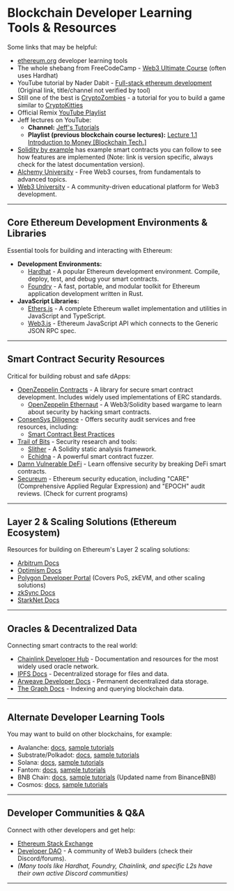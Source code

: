 # Blockchain Developer Learning Tools & Resources
Some links that may be helpful:

* [ethereum.org](https://ethereum.org/en/developers/learning-tools/) developer learning tools
* The whole shebang from FreeCodeCamp - [Web3 Ultimate Course](https://github.com/smartcontractkit/full-blockchain-solidity-course-js) (often uses Hardhat)
* YouTube tutorial by Nader Dabit - [Full-stack ethereum development](https://www.youtube.com/watchv=a0osIaAOFSE&ab_channel=NaderDabit) (Original link, title/channel not verified by tool)
* Still one of the best is [CryptoZombies](https://cryptozombies.io/) - a tutorial for you to build a game similar to [CryptoKitties](https://www.cryptokitties.co/)
* Official Remix [YouTube Playlist](https://www.youtube.com/@EthereumRemix/videos) 
* Jeff lectures on YouTube:
    * **Channel:** [Jeff's Tutorials](https://www.youtube.com/@JeffNijsse)
    * **Playlist (previous blockchain course lectures):** [Lecture 1.1 Introduction to Money [Blockchain Tech.]](https://www.youtube.com/watch?v=2TDAvq-l154)
* [Solidity by example](https://docs.soliditylang.org/en/v0.8.6/solidity-by-example.html) has example smart contracts you can follow to see how features are implemented (Note: link is version specific, always check for the latest documentation version).
* [Alchemy University](https://university.alchemy.com/) - Free Web3 courses, from fundamentals to advanced topics.
* [Web3 University](https://www.web3.university/) - A community-driven educational platform for Web3 development.

---
## Core Ethereum Development Environments & Libraries
Essential tools for building and interacting with Ethereum:

* **Development Environments:**
    * [Hardhat](https://hardhat.org/) - A popular Ethereum development environment. Compile, deploy, test, and debug your smart contracts.
    * [Foundry](https://book.getfoundry.sh/) - A fast, portable, and modular toolkit for Ethereum application development written in Rust.
* **JavaScript Libraries:**
    * [Ethers.js](https://docs.ethers.org/v5/) - A complete Ethereum wallet implementation and utilities in JavaScript and TypeScript.
    * [Web3.js](https://web3js.readthedocs.io/) - Ethereum JavaScript API which connects to the Generic JSON RPC spec.

---
## Smart Contract Security Resources
Critical for building robust and safe dApps:

* [OpenZeppelin Contracts](https://openzeppelin.com/contracts/) - A library for secure smart contract development. Includes widely used implementations of ERC standards.
    * [OpenZeppelin Ethernaut](https://ethernaut.openzeppelin.com/) - A Web3/Solidity based wargame to learn about security by hacking smart contracts.
* [ConsenSys Diligence](https://consensys.io/diligence/) - Offers security audit services and free resources, including:
    * [Smart Contract Best Practices](https://consensys.github.io/smart-contract-best-practices/)
* [Trail of Bits](https://www.trailofbits.com/) - Security research and tools:
    * [Slither](https://github.com/crytic/slither) - A Solidity static analysis framework.
    * [Echidna](https://github.com/crytic/echidna) - A powerful smart contract fuzzer.
* [Damn Vulnerable DeFi](https://www.damnvulnerabledefi.xyz/) - Learn offensive security by breaking DeFi smart contracts.
* [Secureum](https://secureum.xyz/) - Ethereum security education, including "CARE" (Comprehensive Applied Regular Expression) and "EPOCH" audit reviews. (Check for current programs)

---
## Layer 2 & Scaling Solutions (Ethereum Ecosystem)
Resources for building on Ethereum's Layer 2 scaling solutions:

* [Arbitrum Docs](https://developer.arbitrum.io/docs/welcome/welcome-to-arbitrum)
* [Optimism Docs](https://community.optimism.io/docs/)
* [Polygon Developer Portal](https://developer.polygon.technology/) (Covers PoS, zkEVM, and other scaling solutions)
* [zkSync Docs](https://docs.zksync.io/)
* [StarkNet Docs](https://docs.starknet.io/documentation/)

---
## Oracles & Decentralized Data
Connecting smart contracts to the real world:

* [Chainlink Developer Hub](https://dev.chain.link/) - Documentation and resources for the most widely used oracle network.
* [IPFS Docs](https://docs.ipfs.tech/concepts/what-is-ipfs/) - Decentralized storage for files and data.
* [Arweave Developer Docs](https://cookbook.arweave.org/) - Permanent decentralized data storage.
* [The Graph Docs](https://thegraph.com/docs/en/) - Indexing and querying blockchain data.

---
## Alternate Developer Learning Tools
You may want to build on other blockchains, for example:

* Avalanche: [docs](https://docs.avax.network/), [sample tutorials](https://docs.avax.network/community/tutorials-contest/2022)
* Substrate/Polkadot: [docs](https://docs.substrate.io/), [sample tutorials](https://wiki.polkadot.network/docs/learn-video-tutorials)
* Solana: [docs](https://docs.solana.com/), [sample tutorials](https://github.com/solana-labs/example-helloworld)
* Fantom: [docs](https://docs.fantom.foundation/), [sample tutorials](https://blog.chain.link/how-to-build-and-deploy-a-smart-contract-on-the-fantom-blockchain/)
* BNB Chain: [docs](https://docs.bnbchain.org/docs/bnbIntro), [sample tutorials](https://docs.bnbchain.org/docs/bsc-tutorials/) (Updated name from BinanceBNB)
* Cosmos: [docs](https://docs.cosmos.network/), [sample tutorials](https://tutorials.cosmos.network/)

---
## Developer Communities & Q&A
Connect with other developers and get help:

* [Ethereum Stack Exchange](https://ethereum.stackexchange.com/)
* [Developer DAO](https://www.developerdao.com/) - A community of Web3 builders (check their Discord/forums).
* *(Many tools like Hardhat, Foundry, Chainlink, and specific L2s have their own active Discord communities)*

---
